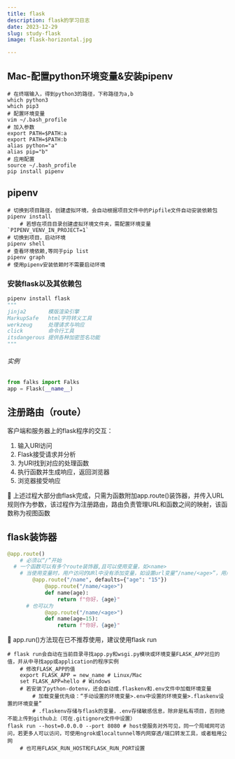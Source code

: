 ```yaml
---
title: flask
description: flask的学习日志
date: 2023-12-29
slug: study-flask
image: flask-horizontal.jpg

---
```



## Mac-配置python环境变量&安装pipenv

```shell
# 在终端输入，得到python3的路径，下称路径为a,b
which python3
which pip3
# 配置环境变量
vim ~/.bash_profile
# 加入参数
export PATH=$PATH:a
export PATH=$PATH:b
alias python="a"
alias pip="b"
# 应用配置
source ~/.bash_profile
pip install pipenv
```

## pipenv

```shell
# 切换到项目路径，创建虚拟环境，会自动根据项目文件中的Pipfile文件自动安装依赖包
pipenv install
	# 若想在项目目录创建虚拟环境文件夹，需配置环境变量 `PIPENV_VENV_IN_PROJECT=1`
# 切换到项目，启动环境
pipenv shell
# 查看环境依赖,等同于pip list
pipenv graph 
# 使用pipenv安装依赖时不需要启动环境
```

### 安装flask以及其依赖包

```python
pipenv install flask
"""
jinja2       模版渲染引擎
MarkupSafe   html字符转义工具
werkzeug     处理请求与响应
click        命令行工具
itsdangerous 提供各种加密签名功能
"""
```

######  实例

```python
from falks import Falks
app = Flask(__name__)
```

## 注册路由（route）

客户端和服务器上的flask程序的交互：

1. 输入URl访问
2. Flask接受请求并分析
3. 为URl找到对应的处理函数
4. 执行函数并生成响应，返回浏览器
5. 浏览器接受响应

💠 上述过程大部分由flask完成，只需为函数附加app.route()装饰器，并传入URL规则作为参数，该过程作为注册路由，路由负责管理URL和函数之间的映射，该函数称为视图函数

## flask装饰器

```python
@app.route()
	# 必须以“/”开始
  # 一个函数可以有多个route装饰器,且可以使用变量，如<name>
  	# 当使用变量时，用户访问的URl中没有添加变量，如设置url变量“/name/<age>”，用户访问“/name”，就会报404错误。因此需要设置默认值，即
    	@app.route("/name", defaults={"age": "15"})
			@app.route("/name/<age>")
			def name(age):
    			return f"你好，{age}"
      # 也可以为
			@app.route("/name/<age>")
			def name(age=15):
    			return f"你好，{age}"
```

💠 app.run()方法现在已不推荐使用，建议使用flask run

```shell
# flask run会自动在当前目录寻找app.py和wsgi.py模块或环境变量FLASK_APP对应的值，并从中寻找app或application的程序实例
	# 修改FLASK_APP的值
	export FLASK_APP = new_name # Linux/Mac
	set FLASK_APP=hello # Windows
	# 若安装了python-dotenv，还会自动成.flaskenv和.env文件中加载环境变量
		# 加载变量优先级：“手动设置的环境变量>.env中设置的环境变量>.flaskenv设置的环境变量”
		# .flaskenv存储与flask的变量，.env存储敏感信息，除非是私有项目，否则绝不能上传到github上（可在.gitignore文件中设置）
flask run --host=0.0.0.0 --port 8080 # host使服务对外可见，同一个局域网可访问，若更多人可以访问，可使用ngrok或localtunnel等内网穿透/端口转发工具，或者租用公网
	# 也可用FLASK_RUN_HOST和FLASK_RUN_PORT设置
```






